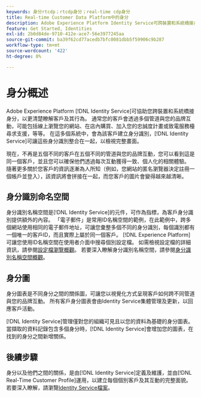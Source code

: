 ```yaml
---
keywords: 身分rtcdp；rtcdp身分；real-time cdp身分
title: Real-time Customer Data Platform中的身分
description: Adobe Experience Platform Identity Service可跨裝置和系統橋接身分，協助您更清楚瞭解客戶及其行為。
feature: Get Started, Identities
exl-id: 2b0d84de-9710-412e-ace7-56e3977245aa
source-git-commit: ba39f62cd77acedb7bfc0081dbb5f59906c9b287
workflow-type: tm+mt
source-wordcount: '422'
ht-degree: 0%

---
```


# 身分概述

Adobe Experience Platform [!DNL Identity Service]可協助您跨裝置和系統橋接身分，以更清楚瞭解客戶及其行為。 通常您的客戶會透過多個管道與您的品牌互動，可能包括線上瀏覽您的網站、在店內購買、加入您的忠誠度計畫或致電服務檯尋求支援，等等。 在這多個系統中，會為該客戶建立身分識別，[!DNL Identity Service]可讓這些身分識別整合在一起，以檢視完整畫面。

現在，不再是五個不同的客戶在五個不同的管道與您的品牌互動，您可以看到這是同一個客戶，並且您可以確保他們透過每次互動獲得一致、個人化的相關體驗。 隨著更多關於您客戶的資訊逐漸為人所知（例如，您網站的匿名瀏覽器決定註冊一個帳戶並登入），該資訊將會拼接在一起，而您客戶的圖片會變得越來越清晰。

## 身分識別命名空間

身分識別名稱空間是[!DNL Identity Service]的元件，可作為指標，為客戶身分識別提供額外的內容。 「電子郵件」是常用ID名稱空間的範例，在此範例中，跨多個網站使用相同的電子郵件地址，可讓您彙整多個不同的身分識別，每個識別都有一個唯一的客戶ID，而且實際上屬於同一個客戶。 [!DNL Experience Platform]可讓您使用ID名稱空間在使用者介面中搜尋個別設定檔。 如需檢視設定檔的詳細資訊，請參閱[設定檔瀏覽概觀](profile-browse.md)。 若要深入瞭解身分識別名稱空間，請參閱[身分識別名稱空間概觀](../../identity-service/features/namespaces.md)。

## 身分圖

身分圖表是不同身分之間的關係圖，可讓您以視覺化方式呈現客戶如何跨不同管道與您的品牌互動。 所有客戶身分圖表會由Identity Service集體管理及更新，以回應客戶活動。

[!DNL Identity Service]管理僅對您的組織可見且以您的資料為基礎的身分圖表。 當擷取的資料記錄包含多個身分時，[!DNL Identity Service]會增加您的圖表，在找到的身分之間新增關係。

## 後續步驟

身分以及他們之間的關係，是由[!DNL Identity Service]定義及維護，並由[!DNL Real-Time Customer Profile]運用，以建立每個個別客戶及其互動的完整面貌。 若要深入瞭解，請瀏覽[Identity Service檔案](../../identity-service/home.md)。
